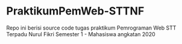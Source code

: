 # PraktikumPemWeb-STTNF
Repo ini berisi source code tugas praktikum Pemrograman Web STT Terpadu Nurul Fikri Semester 1 - Mahasiswa angkatan 2020
